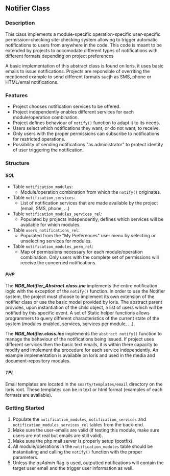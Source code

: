 ## Notifier Class

### Description
  This class implements a module-specific operation-specific user-specific permission-checking site-checking system allowing to trigger automatic notifications to users from anywhere in the code. This code is meant to be extended by projects to accomodate different types of notifications with different formats depending on project preferences
 
  A basic implementation of this abstract class is found on loris, it uses basic emails to issue notifications. Projects are reponsible of overriting the mentioned example to send different formats sucjh as SMS, phone or HTML/emal notifications. 
   
### Features

 - Project chooses notification services to be offered.
 - Project independently enables different services for each module/operation combination.
 - Project defines behaviour of `notify()` function to adapt it to its needs.
 - Users select which notifications they want, or do not want, to receive.
 - Only users with the proper permissions can subscribe to notifications for restricted operations.
 - Possibility of sending notifications "as administrator" to protect identity of user triggering the notification.


### Structure
#### *SQL*
   - Table `notification_modules`:
     - Module/operation combination from which the `notify()` originates.
   - Table `notification_services`:
     - List of notification services that are made available by the project (email, SMS, phone, ...)
   - Table `notification_modules_services_rel`:
     - Populated by projects independently, defines which services will be available for which modules.
   - Table `users_notifications_rel`:
     - Populated from the "My Preferences" user menu by selecting or unselecting services for modules.
   - Table `notification_modules_perm_rel`:
     - Map of permissions necessary for each module/operation combination. Only users with the complete set of permissions will receive the concerned notifications.
     
#### *PHP* 
   The ***NDB_Notifier_Abstract.class.inc*** implements the entire notification logic with the exception of the `notify()` function. In order to use the Notifier system, the project must choose to implement its own extension of the notifier class or use the basic model provided by loris. The abstract parent provides, upon instantiation of the child object, a list of users which will be notified by this specific event. A set of Static helper functions allows programmers to query different characteristics of the current state of the system (modules enabled, services, services per module, ...).
   
   The ***NDB_Notifier.class.inc*** implements the `abstract notify()` function to manage the behaviour of the notifications being issued. If project uses different services then the basic text emails, it is within there capacity to modify and implement the procedure for each service independently. An example implementation is available on loris and used in the media and document-repository modules. 
   
#### *TPL*
   Email templates are located in the `smarty/templates/email` directory on the loris root. These templates can be in text or html format (examples of each formats are available).
 
### Getting Started

 1. Populate the `notification_modules`, `notification_services` and `notification_modules_services_rel` tables from the back-end.
 1. Make sure the user-emails are valid (if testing this module, make sure users are not real but emails are still valid).
 1. Make sure the php mail server is properly setup (postfix).
 1. All module/operations in the `notification_modules` table should be instantiating and calling the `notify()` function with the proper parameters.
 1. Unless the *asAdmin* flag is used, outputted notifications will contain the target user email and the trigger user information as well.
 
